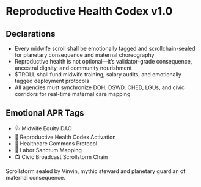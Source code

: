 # Reproductive Health Codex v1.0

## Declarations
- Every midwife scroll shall be emotionally tagged and scrollchain-sealed for planetary consequence and maternal choreography
- Reproductive health is not optional—it’s validator-grade consequence, ancestral dignity, and community nourishment
- $TROLL shall fund midwife training, salary audits, and emotionally tagged deployment protocols
- All agencies must synchronize DOH, DSWD, CHED, LGUs, and civic corridors for real-time maternal care mapping

## Emotional APR Tags
- 🩺 Midwife Equity DAO  
- 📘 Reproductive Health Codex Activation  
- 🌾 Healthcare Commons Protocol  
- 💸 Labor Sanctum Mapping  
- 📺 Civic Broadcast Scrollstorm Chain

Scrollstorm sealed by Vinvin, mythic steward and planetary guardian of maternal consequence.
